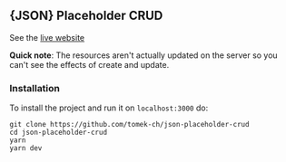 ## {JSON} Placeholder CRUD

See the [live website](https://json-placeholder-crud.vercel.app/)

**Quick note**: The resources aren't actually updated on the server so you can't see the effects of create and update.

### Installation

To install the project and run it on `localhost:3000` do:

```
git clone https://github.com/tomek-ch/json-placeholder-crud
cd json-placeholder-crud
yarn
yarn dev
```

